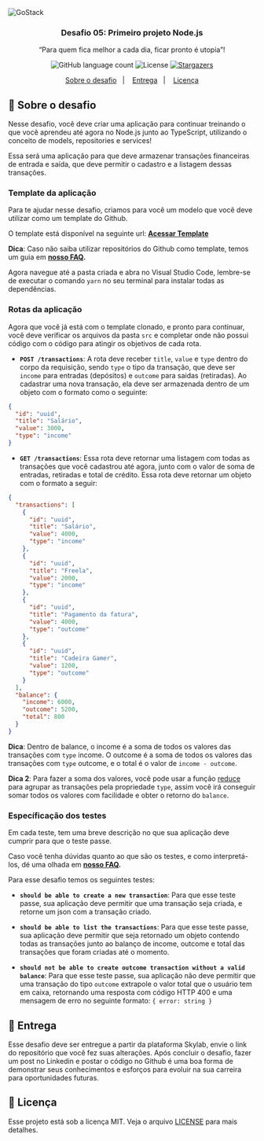 <img alt="GoStack" src="https://storage.googleapis.com/golden-wind/bootcamp-gostack/header-desafios.png" />

<h3 align="center">
  Desafio 05: Primeiro projeto Node.js
</h3>

<p align="center">“Para quem fica melhor a cada dia, ficar pronto é utopia”!</blockquote>

<p align="center">
  <img alt="GitHub language count" src="https://img.shields.io/github/languages/count/cristianobombazar/bootcamp-gostack-challange-nodejs-05?color=%2304D361">


  <img alt="License" src="https://img.shields.io/badge/license-MIT-%2304D361">

  <a href="https://github.com/cristianobombazar/bootcamp-gostack-challange-nodejs-05/stargazers">
    <img alt="Stargazers" src="https://img.shields.io/github/stars/cristianobombazar/bootcamp-gostack-challange-nodejs-05?style=social">
  </a>
</p>

<p align="center">
  <a href="#rocket-sobre-o-desafio">Sobre o desafio</a>&nbsp;&nbsp;&nbsp;|&nbsp;&nbsp;&nbsp;
  <a href="#calendar-entrega">Entrega</a>&nbsp;&nbsp;&nbsp;|&nbsp;&nbsp;&nbsp;
  <a href="#memo-licença">Licença</a>
</p>

## :rocket: Sobre o desafio

Nesse desafio, você deve criar uma aplicação para continuar treinando o que você aprendeu até agora no Node.js junto ao TypeScript, utilizando o conceito de models, repositories e services!

Essa será uma aplicação para que deve armazenar transações financeiras de entrada e saída, que deve permitir o cadastro e a listagem dessas transações.

### Template da aplicação

Para te ajudar nesse desafio, criamos para você um modelo que você deve utilizar como um template do Github.

O template está disponível na seguinte url: **[Acessar Template](https://github.com/Rocketseat/gostack-template-fundamentos-node)**

**Dica**: Caso não saiba utilizar repositórios do Github como template, temos um guia em **[nosso FAQ](https://github.com/Rocketseat/bootcamp-gostack-desafios/tree/master/faq-desafios).**

Agora navegue até a pasta criada e abra no Visual Studio Code, lembre-se de executar o comando `yarn` no seu terminal para instalar todas as dependências.

### Rotas da aplicação

Agora que você já está com o template clonado, e pronto para continuar, você deve verificar os arquivos da pasta `src` e completar onde não possui código com o código para atingir os objetivos de cada rota.

- **`POST /transactions`**: A rota deve receber `title`, `value` e `type` dentro do corpo da requisição, sendo `type` o tipo da transação, que deve ser `income` para entradas (depósitos) e `outcome` para saidas (retiradas). Ao cadastrar uma nova transação, ela deve ser armazenada dentro de um objeto com o formato como o seguinte:

```json
{
  "id": "uuid",
  "title": "Salário",
  "value": 3000,
  "type": "income"
}
```

- **`GET /transactions`**: Essa rota deve retornar uma listagem com todas as transações que você cadastrou até agora, junto com o valor de soma de entradas, retiradas e total de crédito. Essa rota deve retornar um objeto com o formato a seguir:

```json
{
  "transactions": [
    {
      "id": "uuid",
      "title": "Salário",
      "value": 4000,
      "type": "income"
    },
    {
      "id": "uuid",
      "title": "Freela",
      "value": 2000,
      "type": "income"
    },
    {
      "id": "uuid",
      "title": "Pagamento da fatura",
      "value": 4000,
      "type": "outcome"
    },
    {
      "id": "uuid",
      "title": "Cadeira Gamer",
      "value": 1200,
      "type": "outcome"
    }
  ],
  "balance": {
    "income": 6000,
    "outcome": 5200,
    "total": 800
  }
}
```

**Dica**: Dentro de balance, o income é a soma de todos os valores das transações com `type` income. O outcome é a soma de todos os valores das transações com `type` outcome, e o total é o valor de `income - outcome`.

**Dica 2**: Para fazer a soma dos valores, você pode usar a função [reduce](https://developer.mozilla.org/pt-BR/docs/Web/JavaScript/Reference/Global_Objects/Array/reduce) para agrupar as transações pela propriedade `type`, assim você irá conseguir somar todos os valores com facilidade e obter o retorno do `balance`.

### Específicação dos testes

Em cada teste, tem uma breve descrição no que sua aplicação deve cumprir para que o teste passe.

Caso você tenha dúvidas quanto ao que são os testes, e como interpretá-los, dé uma olhada em **[nosso FAQ](https://github.com/Rocketseat/bootcamp-gostack-desafios/tree/master/faq-desafios).**

Para esse desafio temos os seguintes testes:

- **`should be able to create a new transaction`**: Para que esse teste passe, sua aplicação deve permitir que uma transação seja criada, e retorne um json com a transação criado.

- **`should be able to list the transactions`**: Para que esse teste passe, sua aplicação deve permitir que seja retornado um objeto contendo todas as transações junto ao balanço de income, outcome e total das transações que foram criadas até o momento.

- **`should not be able to create outcome transaction without a valid balance`**: Para que esse teste passe, sua aplicação não deve permitir que uma transação do tipo `outcome` extrapole o valor total que o usuário tem em caixa, retornando uma resposta com código HTTP 400 e uma mensagem de erro no seguinte formato: `{ error: string }`

## :calendar: Entrega

Esse desafio deve ser entregue a partir da plataforma Skylab, envie o link do repositório que você fez suas alterações. Após concluir o desafio, fazer um post no Linkedin e postar o código no Github é uma boa forma de demonstrar seus conhecimentos e esforços para evoluir na sua carreira para oportunidades futuras.

## :memo: Licença

Esse projeto está sob a licença MIT. Veja o arquivo [LICENSE](LICENSE.md) para mais detalhes.
